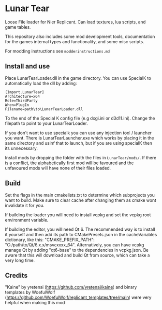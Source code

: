 # Lunar Tear

Loose File loader for Nier Replicant. Can load textures, lua scripts, and game tables. 

This repository also includes some mod development tools, documentation for the games internal types and functionality, and some misc scripts.

For modding instructions see `modderinstructions.md`

## Install and use

Place LunarTearLoader.dll in the game directory. You can use SpecialK to automatically load the dll by adding:

```
[Import.LunarTear]
Architecture=x64
Role=ThirdParty
When=PlugIn
Filename=path\to\LunarTearLoader.dll
```	

To the end of the Special K config file (e.g dxgi.ini or d3d11.ini). Change the filepath to point to your LunarTearLoader.

If you don't want to use specialk you can use any injection tool / launcher you want. There is LunarTearLauncher.exe which works by placing it in the same directory and usinf that to launch, but if you are using specialK then its unnecessary.

Install mods by dropping the folder with the files in `LunarTear/mods/`. If there is a conflict, the alphabetically first mod will be favoured and the unfavoured mods will have none of their files loaded.

## Build

Set the flags in the main cmakelists.txt to determine which subprojects you want to build. Make sure to clear cache after changing them as cmake wont invalidate it for you. 

If building the loader you will need to install vcpkg and set the vcpkg root environment variable.

If building the editor, you will need Qt 6. The recommended way is to install it yourself and then add its path to CMakePresets.json in the cacheVariables dictionary, like this: "CMAKE_PREFIX_PATH": "C:/path/to/Qt/6.x.x/msvcxxxx_64". Alternatively, you can have vcpkg manage Qt by adding "qt6-base" to the dependencies in vcpkg.json. Be aware that this will download and build Qt from source, which can take a very long time.

## Credits

"Kaine" by yretenai (https://github.com/yretenai/kaine) and binary templates by WoefulWolf (https://github.com/WoefulWolf/replicant_templates/tree/main) were very helpful when making this mod

